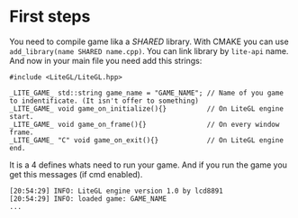 # First steps
You need to compile game lika a *SHARED* library. With CMAKE you can use `add_library(name SHARED name.cpp)`. You can link library by `lite-api` name.
And now in your main file you need add this strings:
```
#include <LiteGL/LiteGL.hpp>

_LITE_GAME_ std::string game_name = "GAME_NAME"; // Name of you game to indentificate. (It isn't offer to something)
_LITE_GAME_ void game_on_initialize(){}          // On LiteGL engine start.
_LITE_GAME_ void game_on_frame(){}               // On every window frame.
_LITE_GAME_ "C" void game_on_exit(){}            // On LiteGL engine end.
```

It is a 4 defines whats need to run your game. And if you run the game you get this messages (if cmd enabled).
```
[20:54:29] INFO: LiteGL engine version 1.0 by lcd8891
[20:54:29] INFO: loaded game: GAME_NAME
...
```

